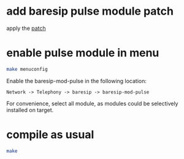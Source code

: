 # add baresip pulse module patch

apply the [patch](https://github.com/pandysong/openwrt/blob/master/patch_baresip-mod-pulse.diff) 


# enable pulse module in menu

```bash
make menuconfig
```

Enable the baresip-mod-pulse in the following location:
    
    Network -> Telephony -> baresip -> baresip-mod-pulse


For convenience, select all module, as modules could be selectively installed on
target.

# compile as usual 

```bash
make
```
